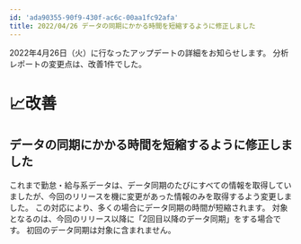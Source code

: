 ```yaml
---
id: 'ada90355-90f9-430f-ac6c-00aa1fc92afa'
title: 2022/04/26 データの同期にかかる時間を短縮するように修正しました
---
```


2022年4月26日（火）に行なったアップデートの詳細をお知らせします。
分析レポートの変更点は、改善1件でした。

# 📈改善

## データの同期にかかる時間を短縮するように修正しました

これまで勤怠・給与系データは、データ同期のたびにすべての情報を取得していましたが、今回のリリースを機に変更があった情報のみを取得するよう変更しました。
この対応により、多くの場合にデータ同期の時間が短縮されます。
対象となるのは、今回のリリース以降に「2回目以降のデータ同期」をする場合です。
初回のデータ同期は対象に含まれません。
